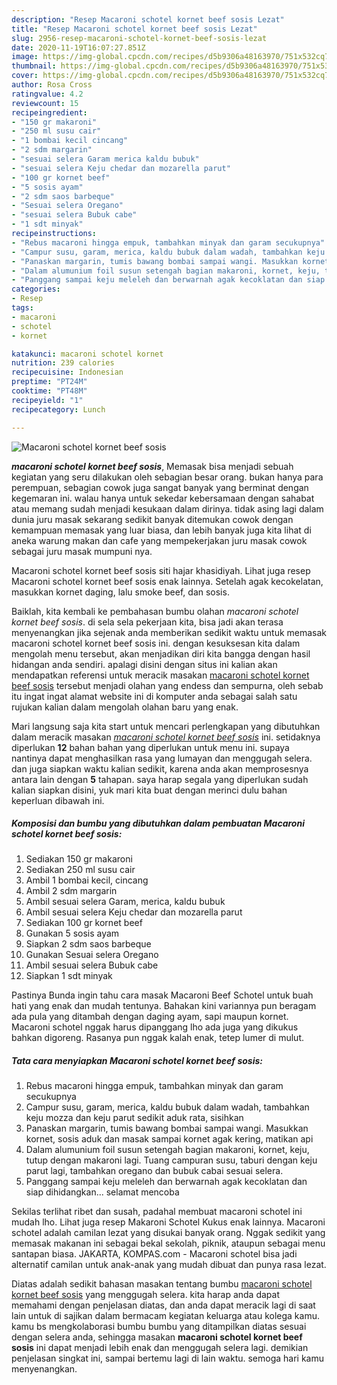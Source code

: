 ```yaml
---
description: "Resep Macaroni schotel kornet beef sosis Lezat"
title: "Resep Macaroni schotel kornet beef sosis Lezat"
slug: 2956-resep-macaroni-schotel-kornet-beef-sosis-lezat
date: 2020-11-19T16:07:27.851Z
image: https://img-global.cpcdn.com/recipes/d5b9306a48163970/751x532cq70/macaroni-schotel-kornet-beef-sosis-foto-resep-utama.jpg
thumbnail: https://img-global.cpcdn.com/recipes/d5b9306a48163970/751x532cq70/macaroni-schotel-kornet-beef-sosis-foto-resep-utama.jpg
cover: https://img-global.cpcdn.com/recipes/d5b9306a48163970/751x532cq70/macaroni-schotel-kornet-beef-sosis-foto-resep-utama.jpg
author: Rosa Cross
ratingvalue: 4.2
reviewcount: 15
recipeingredient:
- "150 gr makaroni"
- "250 ml susu cair"
- "1 bombai kecil cincang"
- "2 sdm margarin"
- "sesuai selera Garam merica kaldu bubuk"
- "sesuai selera Keju chedar dan mozarella parut"
- "100 gr kornet beef"
- "5 sosis ayam"
- "2 sdm saos barbeque"
- "Sesuai selera Oregano"
- "sesuai selera Bubuk cabe"
- "1 sdt minyak"
recipeinstructions:
- "Rebus macaroni hingga empuk, tambahkan minyak dan garam secukupnya"
- "Campur susu, garam, merica, kaldu bubuk dalam wadah, tambahkan keju mozza dan keju parut sedikit aduk rata, sisihkan"
- "Panaskan margarin, tumis bawang bombai sampai wangi. Masukkan kornet, sosis aduk dan masak sampai kornet agak kering, matikan api"
- "Dalam alumunium foil susun setengah bagian makaroni, kornet, keju, tutup dengan makaroni lagi. Tuang campuran susu, taburi dengan keju parut lagi, tambahkan oregano dan bubuk cabai sesuai selera."
- "Panggang sampai keju meleleh dan berwarnah agak kecoklatan dan siap dihidangkan... selamat mencoba"
categories:
- Resep
tags:
- macaroni
- schotel
- kornet

katakunci: macaroni schotel kornet 
nutrition: 239 calories
recipecuisine: Indonesian
preptime: "PT24M"
cooktime: "PT48M"
recipeyield: "1"
recipecategory: Lunch

---
```



![Macaroni schotel kornet beef sosis](https://img-global.cpcdn.com/recipes/d5b9306a48163970/751x532cq70/macaroni-schotel-kornet-beef-sosis-foto-resep-utama.jpg)

<b><i>macaroni schotel kornet beef sosis</i></b>, Memasak bisa menjadi sebuah kegiatan yang seru dilakukan oleh sebagian besar orang. bukan hanya para perempuan, sebagian cowok juga sangat banyak yang berminat dengan kegemaran ini. walau hanya untuk sekedar kebersamaan dengan sahabat atau memang sudah menjadi kesukaan dalam dirinya. tidak asing lagi dalam dunia juru masak sekarang sedikit banyak ditemukan cowok dengan kemampuan memasak yang luar biasa, dan lebih banyak juga kita lihat di aneka warung makan dan cafe yang mempekerjakan juru masak cowok sebagai juru masak mumpuni nya.

Macaroni schotel kornet beef sosis siti hajar khasidiyah. Lihat juga resep Macaroni schotel kornet beef sosis enak lainnya. Setelah agak kecokelatan, masukkan kornet daging, lalu smoke beef, dan sosis.

Baiklah, kita kembali ke pembahasan bumbu olahan <i>macaroni schotel kornet beef sosis</i>. di sela sela pekerjaan kita, bisa jadi akan terasa menyenangkan jika sejenak anda memberikan sedikit waktu untuk memasak macaroni schotel kornet beef sosis ini. dengan kesuksesan kita dalam mengolah menu tersebut, akan menjadikan diri kita bangga dengan hasil hidangan anda sendiri. apalagi disini dengan situs ini kalian akan mendapatkan referensi untuk meracik masakan <u>macaroni schotel kornet beef sosis</u> tersebut menjadi olahan yang endess dan sempurna, oleh sebab itu ingat ingat alamat website ini di komputer anda sebagai salah satu rujukan kalian dalam mengolah olahan baru yang enak.


Mari langsung saja kita start untuk mencari perlengkapan yang dibutuhkan dalam meracik masakan <u><i>macaroni schotel kornet beef sosis</i></u> ini. setidaknya diperlukan <b>12</b> bahan bahan yang diperlukan untuk menu ini. supaya nantinya dapat menghasilkan rasa yang lumayan dan menggugah selera. dan juga siapkan waktu kalian sedikit, karena anda akan memprosesnya antara lain dengan <b>5</b> tahapan. saya harap segala yang diperlukan sudah kalian siapkan disini, yuk mari kita buat dengan merinci dulu bahan keperluan dibawah ini.

<!--inarticleads1-->

##### Komposisi dan bumbu yang dibutuhkan dalam pembuatan Macaroni schotel kornet beef sosis:

1. Sediakan 150 gr makaroni
1. Sediakan 250 ml susu cair
1. Ambil 1 bombai kecil, cincang
1. Ambil 2 sdm margarin
1. Ambil sesuai selera Garam, merica, kaldu bubuk
1. Ambil sesuai selera Keju chedar dan mozarella parut
1. Sediakan 100 gr kornet beef
1. Gunakan 5 sosis ayam
1. Siapkan 2 sdm saos barbeque
1. Gunakan Sesuai selera Oregano
1. Ambil sesuai selera Bubuk cabe
1. Siapkan 1 sdt minyak


Pastinya Bunda ingin tahu cara masak Macaroni Beef Schotel untuk buah hati yang enak dan mudah tentunya. Bahakan kini variannya pun beragam ada pula yang ditambah dengan daging ayam, sapi maupun kornet. Macaroni schotel nggak harus dipanggang lho ada juga yang dikukus bahkan digoreng. Rasanya pun nggak kalah enak, tetep lumer di mulut. 

<!--inarticleads2-->

##### Tata cara menyiapkan Macaroni schotel kornet beef sosis:

1. Rebus macaroni hingga empuk, tambahkan minyak dan garam secukupnya
1. Campur susu, garam, merica, kaldu bubuk dalam wadah, tambahkan keju mozza dan keju parut sedikit aduk rata, sisihkan
1. Panaskan margarin, tumis bawang bombai sampai wangi. Masukkan kornet, sosis aduk dan masak sampai kornet agak kering, matikan api
1. Dalam alumunium foil susun setengah bagian makaroni, kornet, keju, tutup dengan makaroni lagi. Tuang campuran susu, taburi dengan keju parut lagi, tambahkan oregano dan bubuk cabai sesuai selera.
1. Panggang sampai keju meleleh dan berwarnah agak kecoklatan dan siap dihidangkan... selamat mencoba


Sekilas terlihat ribet dan susah, padahal membuat macaroni schotel ini mudah lho. Lihat juga resep Makaroni Schotel Kukus enak lainnya. Macaroni schotel adalah camilan lezat yang disukai banyak orang. Nggak sedikit yang memasak makanan ini sebagai bekal sekolah, piknik, ataupun sebagai menu santapan biasa. JAKARTA, KOMPAS.com - Macaroni schotel bisa jadi alternatif camilan untuk anak-anak yang mudah dibuat dan punya rasa lezat. 

Diatas adalah sedikit bahasan masakan tentang bumbu <u>macaroni schotel kornet beef sosis</u> yang menggugah selera. kita harap anda dapat memahami dengan penjelasan diatas, dan anda dapat meracik lagi di saat lain untuk di sajikan dalam bermacam kegiatan keluarga atau kolega kamu. kamu bs mengkolaborasi bumbu bumbu yang ditampilkan diatas sesuai dengan selera anda, sehingga masakan <b>macaroni schotel kornet beef sosis</b> ini dapat menjadi lebih enak dan menggugah selera lagi. demikian penjelasan singkat ini, sampai bertemu lagi di lain waktu. semoga hari kamu menyenangkan.
